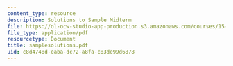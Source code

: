 ```yaml
---
content_type: resource
description: Solutions to Sample Midterm
file: https://ol-ocw-studio-app-production.s3.amazonaws.com/courses/15-514-financial-and-managerial-accounting-summer-2003/c8d4748deabadc72a8fac83de99d6878_samplesolutions.pdf
file_type: application/pdf
resourcetype: Document
title: samplesolutions.pdf
uid: c8d4748d-eaba-dc72-a8fa-c83de99d6878
---
```


